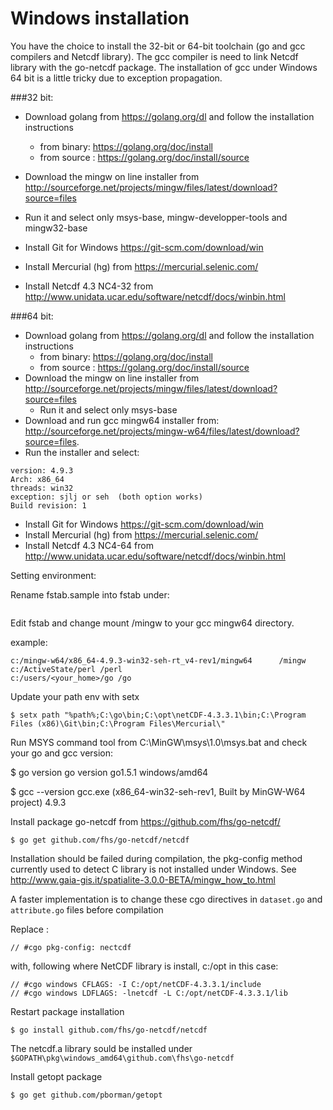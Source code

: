 # Windows installation

You have the choice to install the 32-bit or 64-bit toolchain (go and gcc compilers and Netcdf library). The gcc compiler is need to link Netcdf library with the go-netcdf package. The installation of gcc under Windows 64 bit is a little tricky due to exception propagation.

###32 bit:

* Download golang from https://golang.org/dl and follow the installation instructions
  * from binary: https://golang.org/doc/install 
  * from source : https://golang.org/doc/install/source
* Download the mingw on line installer from http://sourceforge.net/projects/mingw/files/latest/download?source=files
* Run it and select only msys-base, mingw-developper-tools and mingw32-base

* Install Git for Windows https://git-scm.com/download/win
* Install Mercurial (hg) from https://mercurial.selenic.com/
* Install Netcdf 4.3 NC4-32 from http://www.unidata.ucar.edu/software/netcdf/docs/winbin.html

###64 bit:

* Download golang from https://golang.org/dl and follow the installation instructions
  * from binary: https://golang.org/doc/install 
  * from source : https://golang.org/doc/install/source
* Download the mingw on line installer from http://sourceforge.net/projects/mingw/files/latest/download?source=files
  * Run it and select only msys-base
* Download and run gcc mingw64 installer from:
http://sourceforge.net/projects/mingw-w64/files/latest/download?source=files.
* Run the installer and select:
```
version: 4.9.3
Arch: x86_64
threads: win32
exception: sjlj or seh  (both option works)
Build revision: 1 
```
* Install Git for Windows https://git-scm.com/download/win
* Install Mercurial (hg) from https://mercurial.selenic.com/
* Install Netcdf 4.3 NC4-64 from http://www.unidata.ucar.edu/software/netcdf/docs/winbin.html

Setting environment:

Rename fstab.sample into fstab under:
```C:\MinGW\msys\1.0\etc
```
Edit fstab and change mount /mingw to your gcc mingw64 directory.

example:
```
c:/mingw-w64/x86_64-4.9.3-win32-seh-rt_v4-rev1/mingw64		/mingw
c:/ActiveState/perl	/perl
c:/users/<your_home>/go	/go
```
Update your path env with setx
```
$ setx path "%path%;C:\go\bin;C:\opt\netCDF-4.3.3.1\bin;C:\Program Files (x86)\Git\bin;C:\Program Files\Mercurial\"
```
Run MSYS command tool from C:\MinGW\msys\1.0\msys.bat and check your go and gcc version:

$ go version
go version go1.5.1 windows/amd64

$ gcc --version
gcc.exe (x86_64-win32-seh-rev1, Built by MinGW-W64 project) 4.9.3


Install package go-netcdf from https://github.com/fhs/go-netcdf/
```
$ go get github.com/fhs/go-netcdf/netcdf
```
Installation should be failed during compilation, the pkg-config method currently used to detect C library is not installed under Windows. See http://www.gaia-gis.it/spatialite-3.0.0-BETA/mingw_how_to.html

A faster implementation is to change these cgo directives in `dataset.go` and `attribute.go` files before compilation

Replace :
```
// #cgo pkg-config: nectcdf
```
with, following where NetCDF library is install, c:/opt in this case:
```
// #cgo windows CFLAGS: -I C:/opt/netCDF-4.3.3.1/include
// #cgo windows LDFLAGS: -lnetcdf -L C:/opt/netCDF-4.3.3.1/lib
```
Restart package installation
```
$ go install github.com/fhs/go-netcdf/netcdf
```
The netcdf.a library sould be installed under `$GOPATH\pkg\windows_amd64\github.com\fhs\go-netcdf`

Install getopt package
```
$ go get github.com/pborman/getopt
```


